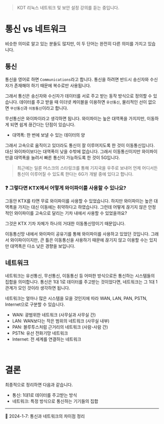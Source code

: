 > KDT 리눅스 네트워크 및 보안 설정 강의를 듣는 중입니다.

# 통신 vs 네트워크

비슷한 의미로 알고 있는 분들도 많지만, 이 두 단어는 완전히 다른 의미를 가지고 있습니다.

## 통신

통신을 영어로 하면 `Communications`라고 합니다. 통신을 하려면 반드시 송신자와 수신자가 존재해야 하기 때문에 복수로만 사용됩니다.

그래서 통신은 송신자와 수신자가 데이터를 서로 주고 받는 동작 방식으로 정의할 수 있습니다. 데이터를 주고 받을 때 이더넷 케이블을 이용하면 `유선통신`, 물리적인 선이 없으면 `무선통신`과 `이동통신`이라고 합니다.

무선통신은 와이파이라고 생각하면 됩니다. 와이파이는 높은 대역폭을 가지지만, 이동하게 되면 쉽게 끊긴다는 단점이 있습니다.

* 대역폭: 한 번에 보낼 수 있는 데이터의 양

그래서 고속으로 움직이고 있더라도 통신이 잘 이루어지도록 한 것이 이동통신입니다. 대신 와이파이보다는 대역폭이 낮을 수밖에 없습니다. 그래서 이동통신이지만 와이파이만큼 대역폭을 늘려서 빠른 통신이 가능하도록 한 것이 5G입니다.

> 최근에는 일론 머스크의 스타링크를 통해 기지국을 우주로 보내어 언제 어디서든 통신이 이루어질 수 있도록 한다는 6G가 개발 중에 있다고 합니다.

### ❓ 그렇다면 KTX에서 어떻게 와이파이를 사용할 수 있나요?

그동안 KTX를 타면 무료 와이파이를 사용할 수 있었습니다. 하지만 와이파이는 높은 대역폭을 가지는 대신 이동에는 취약하다고 하였습니다. 그런데 어떻게 끊기지 않은 안정적인 와이파이를 고속으로 달리는 기차 내에서 사용할 수 있었을까요?

그것은 KTX 기차 자체가 하나의 거대한 이동통신망이기 때문입니다.

이동통신망 내에서 와이파이 공유기를 통해 와이파이를 사용하고 있었던 것입니다. 그래서 와이파이이지만, 큰 틀은 이동통신을 사용하기 때문에 끊기지 않고 이용할 수는 있지만 대역폭은 다소 낮은 경향을 보입니다.

## 네트워크

네트워크는 유선통신, 무선통신, 이동통신 등 어떠한 방식으로든 통신하는 시스템들의 집합을 의미합니다. 통신은 1대 1로 데이터를 주고받는 것이었다면, 네트워크는 그 1대 1 관계가 모인 것이라 생각하면 됩니다.

네트워크는 얼마나 많은 시스템을 모을 것인지에 따라 WAN, LAN, PAN, PSTN, Internet으로 구분할 수 있습니다.

- WAN: 광범위한 네트워크 (사무실과 사무실 간)
- LAN: WAN보다는 작은 범위의 네트워크 (사무실 내부)
- PAN: 블루투스처럼 근거리의 네트워크 (사람-사람 간)
- PSTN: 유선 전화기망 네트워크
- Internet: 전 세계를 연결하는 네트워크

<br/>

# 결론

최종적으로 정리하면 다음과 같습니다.

- 통신: 1대1로 데이터를 주고받는 방식
- 네트워크: 특정 방식으로 통신하는 기기들의 집합

<hr/>

📌 2024-1-7: 통신과 네트워크의 차이점 정리